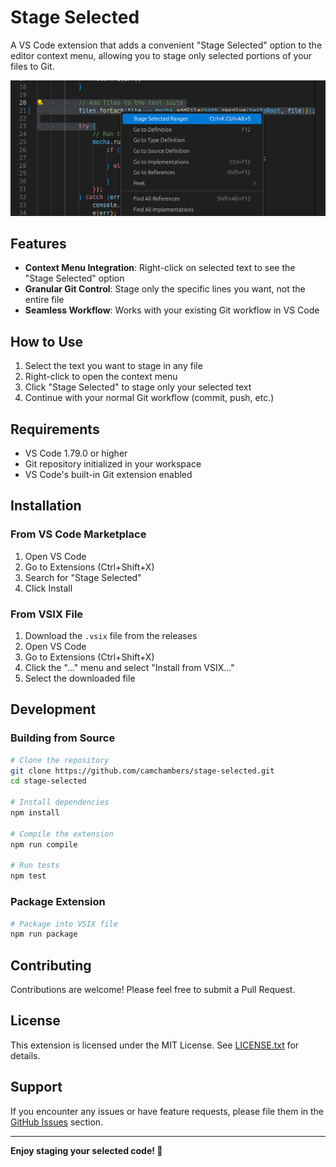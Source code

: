 # Stage Selected

A VS Code extension that adds a convenient "Stage Selected" option to the editor context menu, allowing you to stage only selected portions of your files to Git.

![Stage Selected Screenshot](images/screenshot.png)

## Features

- **Context Menu Integration**: Right-click on selected text to see the "Stage Selected" option
- **Granular Git Control**: Stage only the specific lines you want, not the entire file
- **Seamless Workflow**: Works with your existing Git workflow in VS Code

## How to Use

1. Select the text you want to stage in any file
2. Right-click to open the context menu
3. Click "Stage Selected" to stage only your selected text
4. Continue with your normal Git workflow (commit, push, etc.)

## Requirements

- VS Code 1.79.0 or higher
- Git repository initialized in your workspace
- VS Code's built-in Git extension enabled

## Installation

### From VS Code Marketplace
1. Open VS Code
2. Go to Extensions (Ctrl+Shift+X)
3. Search for "Stage Selected"
4. Click Install

### From VSIX File
1. Download the `.vsix` file from the releases
2. Open VS Code
3. Go to Extensions (Ctrl+Shift+X)
4. Click the "..." menu and select "Install from VSIX..."
5. Select the downloaded file

## Development

### Building from Source
```bash
# Clone the repository
git clone https://github.com/camchambers/stage-selected.git
cd stage-selected

# Install dependencies
npm install

# Compile the extension
npm run compile

# Run tests
npm test
```

### Package Extension
```bash
# Package into VSIX file
npm run package
```

## Contributing

Contributions are welcome! Please feel free to submit a Pull Request.

## License

This extension is licensed under the MIT License. See [LICENSE.txt](LICENSE.txt) for details.

## Support

If you encounter any issues or have feature requests, please file them in the [GitHub Issues](https://github.com/camchambers/stage-selected/issues) section.

---

**Enjoy staging your selected code! 🚀**